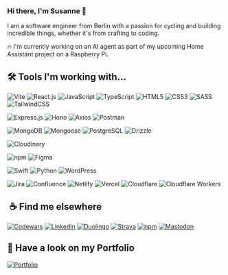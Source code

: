 ### Hi there, I'm Susanne 👋

I am a software engineer from Berlin with a passion for cycling and building incredible things, whether it's from crafting to coding.

🔥 I'm currently working on an AI agent as part of my upcoming Home Assistant project on a Raspberry Pi.

## 🛠 Tools I'm working with...

![Vite](https://img.shields.io/badge/Vite-informational?style=flat&logo=Vite&logoColor=white&color=black)
![React.js](https://img.shields.io/badge/React.js-informational?style=flat&logo=React&logoColor=white&color=black)
![JavaScript](https://img.shields.io/badge/JavaScript-informational?style=flat&logo=JavaScript&logoColor=white&color=black)
![TypeScript](https://img.shields.io/badge/TypeScript-informational?style=flat&logo=TypeScript&logoColor=white&color=black)
![HTML5](https://img.shields.io/badge/HTML5-informational?style=flat&logo=HTML5&logoColor=white&color=black)
![CSS3](https://img.shields.io/badge/CSS3-informational?style=flat&logo=CSS3&logoColor=white&color=black)
![SASS](https://img.shields.io/badge/SASS-informational?style=flat&logo=SASS&logoColor=white&color=black)
![TailwindCSS](https://img.shields.io/badge/TailwindCSS-informational?style=flat&logo=TailwindCSS&logoColor=white&color=black)

![Express.js](https://img.shields.io/badge/Express.js-informational?style=flat&logo=Express&logoColor=white&color=black)
![Hono](https://img.shields.io/badge/Hono-informational?style=flat&logo=Hono&logoColor=white&color=black)
![Axios](https://img.shields.io/badge/Axios-informational?style=flat&logo=Axios&logoColor=white&color=black)
![Postman](https://img.shields.io/badge/Postman-informational?style=flat&logo=Postman&logoColor=white&color=black)

![MongoDB](https://img.shields.io/badge/MongoDB-informational?style=flat&logo=MongoDB&logoColor=white&color=black)
![Mongoose](https://img.shields.io/badge/Mongoose-informational?style=flat&logo=Mongoose&logoColor=white&color=black)
![PostgreSQL](https://img.shields.io/badge/PostgreSQL-informational?style=flat&logo=PostgreSQL&logoColor=white&color=black)
![Drizzle](https://img.shields.io/badge/Drizzle-informational?style=flat&logo=Drizzle&logoColor=white&color=black)

![Cloudinary](https://img.shields.io/badge/Cloudinary-informational?style=flat&logo=Cloudinary&logoColor=white&color=black)

![npm](https://img.shields.io/badge/npm-informational?style=flat&logo=npm&logoColor=white&color=black)
![Figma](https://img.shields.io/badge/Figma-informational?style=flat&logo=Figma&logoColor=white&color=black)

![Swift](https://img.shields.io/badge/Swift-informational?style=flat&logo=Swift&logoColor=white&color=black)
![Python](https://img.shields.io/badge/Python-informational?style=flat&logo=Python&logoColor=white&color=black)
![WordPress](https://img.shields.io/badge/WordPress-informational?style=flat&logo=WordPress&logoColor=white&color=black)

![Jira](https://img.shields.io/badge/Jira-informational?style=flat&logo=Jira&logoColor=white&color=black)
![Confluence](https://img.shields.io/badge/Confluence-informational?style=flat&logo=Confluence&logoColor=white&color=black)
![Netlify](https://img.shields.io/badge/Netlify-informational?style=flat&logo=Netlify&logoColor=white&color=black)
![Vercel](https://img.shields.io/badge/Vercel-informational?style=flat&logo=Vercel&logoColor=white&color=black)
![Cloudflare](https://img.shields.io/badge/Cloudflare-informational?style=flat&logo=Cloudflare&logoColor=white&color=black)
![Cloudflare Workers](https://img.shields.io/badge/Cloudflare%20Workers-informational?style=flat&logo=Cloudflare&logoColor=white&color=black)

##  ☕️ Find me elsewhere

[![Codewars](https://www.codewars.com/users/justArale/badges/micro)](https://www.codewars.com/users/justArale)
[![LinkedIn](https://img.shields.io/badge/LinkedIn-informational?style=flat&logo=LinkedIn&logoColor=white&color=black)](https://www.linkedin.com/in/s-kuechler-fullstack-dev/)
[![Duolingo](https://img.shields.io/badge/Duolingo-informational?style=flat&logo=Duolingo&logoColor=white&color=black)](https://www.duolingo.com/profile/JustArale)
[![Strava](https://img.shields.io/badge/Strava-informational?style=flat&logo=Strava&logoColor=white&color=black)](https://www.strava.com/athletes/69940846)
[![npm](https://img.shields.io/badge/npm-informational?style=flat&logo=npm&logoColor=white&color=black)](https://www.npmjs.com/~just1arale)
[![Mastodon](https://img.shields.io/badge/Mastodon-informational?style=flat&logo=Mastodon&logoColor=white&color=black)](https://mastodon.social/@just1arale)

## 🔭 Have a look on my Portfolio

[![Portfolio](https://arale-portfolio.netlify.app/icons/icon.svg)](https://portfolio.arale.space)

<!--
**justArale/justArale** is a ✨ _special_ ✨ repository because its `README.md` (this file) appears on your GitHub profile.

Here are some ideas to get you started:

- 🔭 I’m currently working on ...
- 🌱 I’m currently learning ...
- 👯 I’m looking to collaborate on ...
- 🤔 I’m looking for help with ...
- 💬 Ask me about ...
- 📫 How to reach me: ...
- 😄 Pronouns: ...
- ⚡ Fun fact: ...

## 📊 GitHub Stats:

![](https://github-readme-stats.vercel.app/api?username=justArale&theme=transparent&hide_border=true&include_all_commits=false&count_private=false)
![](https://github-readme-stats.vercel.app/api/top-langs/?username=justArale&theme=transparent&hide_border=true&include_all_commits=false&count_private=false&layout=compact)
-->
